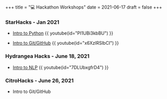 +++
title = "💻 Hackathon Workshops"
date = 2021-06-17
draft = false
+++

### StarHacks - Jan 2021

- [Intro to Python](https://docs.google.com/presentation/d/1OSzLNZKXhTTMFPj_6b_e1IlqDr6DIt3mJU_ShCAg6x8/edit?usp=sharing)
{{ youtube(id="PI1UBi3kbBU") }}

- [Intro to Git/GitHub](https://docs.google.com/presentation/d/1xVRuH7d_RnAxXF4DuahZ-9Wp66EoII5UDYWd1pphB3c/edit?usp=sharing)
{{ youtube(id="x6XzlRSlbCI") }}


### Hydrangea Hacks - June 18, 2021
- [Intro to NLP](https://drive.google.com/file/d/1H8rc_Us8eUtKgTj0vioQTNy-GXjf8ZPt/view?usp=sharing) 
{{ youtube(id="7DLUbxgfrD4") }}


### CitroHacks - June 26, 2021
- Intro to Git/GitHub 